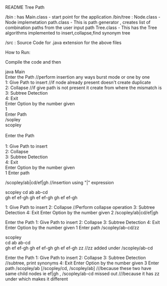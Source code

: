 README Tree Path

/bin : has Main.class - start point for the application
/bin/tree : Node.class - Node implemetation
            path.class - This is path generator , creates list of combination paths from the user input path
            Tree.class - This has the Tree algorithms implemented to insert,collapse,find synonym tree
       <br />
          
/src : Source Code for .java extension for the above files 

How to Run:

Compile the code and then 

java Main<br />
Enter the Path                     //perform insertion any ways burst mode or one by one <br />
1: Give Path to insert            //if node already present doesn't create duplicate  <br />
2: Collapse                       //if give path is not present it create from where the mismatch is<br />
3: Subtree Detection<br />
4: Exit<br />
Enter Option by the number given<br />
1<br />
Enter Path<br />
/sopley<br />
scopley<br />
<br />
Enter the Path<br />            
1: Give Path to insert<br />
2: Collapse<br />
3: Subtree Detection<br />
4: Exit<br />
Enter Option by the number given<br />
1
Enter path

/scopley/ab|cd/ef|gh                        //insertion using "|" expression

scopley	
cd	ab	ab-cd	
gh	ef	ef-gh	gh	ef	ef-gh	gh	ef	ef-gh	

1: Give Path to insert
2: Collapse                //Perform collapse operation
3: Subtree Detection
4: Exit
Enter Option by the number given
2
/scopley/ab|cd/ef|gh


Enter the Path
1: Give Path to insert
2: Collapse
3: Subtree Detection
4: Exit
Enter Option by the number given
1
Enter path
/scopley/ab-cd/zz

scopley     
cd	ab	ab-cd       
gh	ef	ef-gh	gh	ef	ef-gh	gh	ef	ef-gh	zz              //zz added under /scopley/ab-cd


Enter the Path
1: Give Path to insert
2: Collapse
3: Subtree Detection                                     //subtree, print synonyms
4: Exit
Enter Option by the number given
3
Enter path
/scopley/ab
[/scopley/cd, /scopley/ab]          ///because these two have same child nodes ie ef|gh , /scopley/ab-cd missed out                                          ///because it has zz under which makes it different



